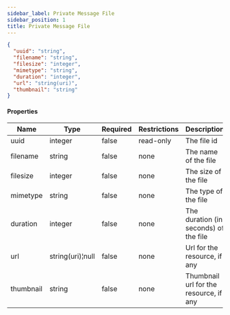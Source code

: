 ```yaml
---
sidebar_label: Private Message File
sidebar_position: 1
title: Private Message File
---
```


```json
{
  "uuid": "string",
  "filename": "string",
  "filesize": "integer",
  "mimetype": "string",
  "duration": "integer",
  "url": "string(uri)",
  "thumbnail": "string"
}

```

#### Properties

| Name      | Type             | Required | Restrictions | Description                            |
|-----------|------------------|----------|--------------|----------------------------------------|
| uuid      | integer          | false    | read-only    | The file id                            |
| filename  | string           | false    | none         | The name of the file                   |
| filesize  | integer          | false    | none         | The size of the file                   |
| mimetype  | string           | false    | none         | The type of the file                   |
| duration  | integer          | false    | none         | The duration (in seconds) of the file  | 
| url       | string(uri)¦null | false    | none         | Url for the resource, if any           |
| thumbnail | string           | false    | none         | Thumbnail url for the resource, if any |


